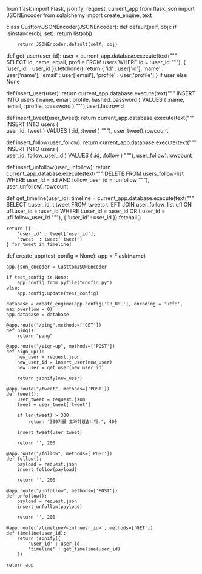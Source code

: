from flask import Flask, jsonify, request, current_app
from flask.json import JSONEncoder
from sqlalchemy import create_engine, text

class CusttomJSONEncoder(JSONEncoder):
    def default(self, obj):
        if isinstance(obj, set):
            return list(obj)
        
        return JSONEncoder.default(self, obj)

def get_user(user_id):
    user = current_app.database.execute(text("""
        SELECT
            id,
            name,
            email,
            profile
        FROM users
        WHERE id = :user_id
    """), {
        'user_id' : user_id
    }).fetchone()
    return {
        'id' : user['id'],
        'name' : user['name'],
        'email' : user['email'],
        'profile' : user['profile']
    } if user else None

def insert_user(user):
    return current_app.database.execute(text("""
        INSERT INTO users (
            name,
            email,
            profile,
            hashed_password
        ) VALUES (
            :name,
            :email,
            :profile,
            :password
        )
    """),user).lastrowid
    
def insert_tweet(user_tweet):
    return current_app.database.execute(text("""
        INSERT INTO users (                                         
            user_id,
            tweet
        ) VALUES (
            :id,
            :tweet
        )
    """), user_tweet).rowcount
    
def insert_follow(user_follow):
    return current_app.database.execute(text("""
        INSERT INTO users (                                         
            user_id,
            follow_user_id
         ) VALUES (
            :id,
            :follow
        )
    """), user_follow).rowcount
    
def insert_unfollow(user_unfollow):
    return current_app.database.execute(text("""
        DELETE FROM users_follow-list
        WHERE user_id = :id
        AND follow_uesr_id = :unfollow
    """), user_unfollow).rowcount

def get_timeline(user_id):
    timeline = current_app.database.execute(text("""
        SELECT
            t.user_id,
            t.tweet
        FROM tweets t
        lEFT JOIN user_follow_list ufl ON ufl.user_id = :user_id
        WHERE t.user_id = :user_id
        OR t.user_id = ufl.follow_user_id
    """), {
        'user_id' : user_id
    }).fetchall()
                                                 
    return [{
        'user_id' : tweet['user_id'],
        'tweet' : tweet['tweet']
    } for tweet in timeline]
    
def create_app(test_config = None):
    app = Flask(__name__)
    
    app.json_encoder = CusttomJSONEncoder
    
    if test_config is None:
        app.config.from_pyfile("config.py")
    else:
        app.config.update(test_config)
    
    database = create_engine(app.config['DB_URL'], encoding = 'utf8', max_overflow = 0)
    app.database = database

    @app.route("/ping",methods=['GET'])
    def ping():
        return "pong"

    @app.route("/sign-up", methods=['POST'])
    def sign_up():
        new_user = request.json
        new_user_id = insert_user(new_user)
        new_user = get_user(new_user_id)
    
        return jsonify(new_user)

    @app.route("/tweet", methods=['POST'])
    def tweet():
        user_tweet = request.json
        tweet = user_tweet['tweet']
    
        if len(tweet) > 300:
            return '300자를 초과하였습니다.', 400
    
        insert_tweet(user_tweet)
    
        return '', 200

    @app.route("/follow", methods=['POST'])
    def follow():
        payload = request.json
        insert_follow(payload)
    
        return '', 200
    
    @app.route("/unfollow", methods=['POST'])
    def unfollow():
        payload = request.json
        insert_unfollow(payload)
    
        return '', 200

    @app.route('/timeline/<int:uesr_id>', methods=['GET'])
    def timeline(user_id):
        return jsonify({
            'user_id' : user_id,
            'timeline' : get_timeline(user_id)
        })

    return app
